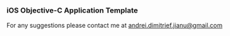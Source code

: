 ### iOS Objective-C Application Template

For any suggestions please contact me at andrei.dimitrief.jianu@gmail.com

